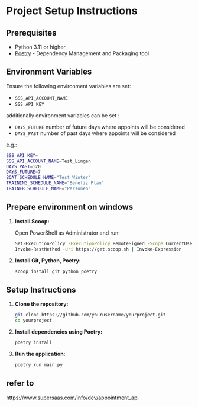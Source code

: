 # Project Setup Instructions

## Prerequisites

- Python 3.11 or higher
- [Poetry](https://python-poetry.org/docs/#installation) - Dependency Management and Packaging tool

## Environment Variables

Ensure the following environment variables are set:

- `SSS_API_ACCOUNT_NAME`
- `SSS_API_KEY`

additionally environment variables can be set :
- `DAYS_FUTURE` number of future days where appoints will be considered
- `DAYS_PAST` number of past days where appoints will be considered

e.g.:
``` sh
SSS_API_KEY=
SSS_API_ACCOUNT_NAME=Test_Lingen
DAYS_PAST=120
DAYS_FUTURE=7
BOAT_SCHEDULE_NAME="Test Winter"
TRAINING_SCHEDULE_NAME="Benefiz Plan"
TRAINER_SCHEDULE_NAME="Personen"

```


## Prepare environment on windows
1. **Install Scoop:**

    Open PowerShell as Administrator and run:

    ```sh
    Set-ExecutionPolicy -ExecutionPolicy RemoteSigned -Scope CurrentUser
    Invoke-RestMethod -Uri https://get.scoop.sh | Invoke-Expression
    ```

2. **Install Git, Python, Poetry:**

    ```sh
    scoop install git python poetry
    ```

## Setup Instructions

1. **Clone the repository:**

    ```sh
    git clone https://github.com/yourusername/yourproject.git
    cd yourproject
    ```

2. **Install dependencies using Poetry:**

    ```sh
    poetry install
    ```

3. **Run the application:**

    ```sh
    poetry run main.py
    ```

## refer to
https://www.supersaas.com/info/dev/appointment_api
